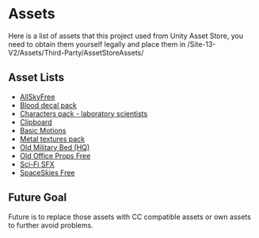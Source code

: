 # Assets

Here is a list of assets that this project used from Unity Asset Store, you need to obtain them yourself legally and place them in /Site-13-V2/Assets/Third-Party/AssetStoreAssets/

## Asset Lists

- [AllSkyFree](https://assetstore.unity.com/packages/2d/textures-materials/sky/allsky-free-10-sky-skybox-set-146014)
- [Blood decal pack](https://assetstore.unity.com/packages/2d/textures-materials/blood-splatter-decal-package-7518)
- [Characters pack - laboratory scientists](https://assetstore.unity.com/packages/3d/characters/characters-pack-laboratory-scientists-153802)
- [Clipboard](https://assetstore.unity.com/packages/p/clipboard-137662)
- [Basic Motions](https://assetstore.unity.com/packages/3d/animations/basic-motions-free-154271)
- [Metal textures pack](https://assetstore.unity.com/packages/2d/textures-materials/metals/yughues-free-metal-materials-12949)
- [Old Military Bed (HQ)](https://assetstore.unity.com/packages/3d/props/interior/old-military-bed-40205)
- [Old Office Props Free](https://assetstore.unity.com/packages/3d/props/interior/old-office-props-free-53735)
- [Sci-Fi SFX](https://assetstore.unity.com/packages/p/sci-fi-sfx-package-184029)
- [SpaceSkies Free](https://assetstore.unity.com/packages/p/spaceskies-free-80503)

## Future Goal

Future is to replace those assets with CC compatible assets or own assets to further avoid problems.